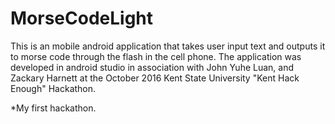 # MorseCodeLight
This is an mobile android application that takes user input text and outputs it to morse code through the flash in the cell phone. The application was developed in android studio in association with John Yuhe Luan, and Zackary Harnett at the October 2016 Kent State University "Kent Hack Enough" Hackathon.

*My first hackathon.
